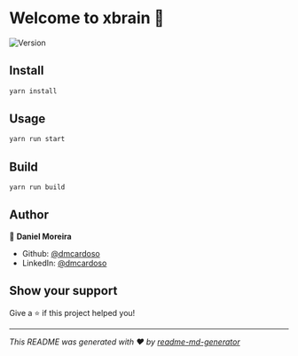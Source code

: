 # Welcome to xbrain 👋
![Version](https://img.shields.io/badge/version-1.0.0-blue.svg?cacheSeconds=2592000)

## Install

```sh
yarn install
```

## Usage

```sh
yarn run start
```

## Build

```sh
yarn run build
```

## Author

👤 **Daniel Moreira**

* Github: [@dmcardoso](https://github.com/dmcardoso)
* LinkedIn: [@dmcardoso](https://linkedin.com/in/dmcardoso)

## Show your support

Give a ⭐️ if this project helped you!


***
_This README was generated with ❤️ by [readme-md-generator](https://github.com/kefranabg/readme-md-generator)_
